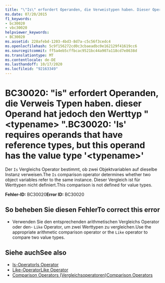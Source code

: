 ```yaml
---
title: "\"Is\" erfordert Operanden, die Verweistypen haben. Dieser Operand hat jedoch den Werttyp \"<typename>\"."
ms.date: 07/20/2015
f1_keywords:
- bc30020
- vbc30020
helpviewer_keywords:
- BC30020
ms.assetid: 228afebd-1203-4bd3-8d7a-c5c56f3cedc4
ms.openlocfilehash: 5c9f156272cd0c3cbaeadbc0e162129f41619cc6
ms.sourcegitcommit: ff5a4eb5cffbcac9521bc44a907a118cd7e8638d
ms.translationtype: MT
ms.contentlocale: de-DE
ms.lasthandoff: 10/17/2020
ms.locfileid: "92163349"
---
```

# <a name="bc30020-is-requires-operands-that-have-reference-types-but-this-operand-has-the-value-type-typename"></a><span data-ttu-id="e86cb-102">BC30020: "is" erfordert Operanden, die Verweis Typen haben. dieser Operand hat jedoch den Werttyp " \<typename> ".</span><span class="sxs-lookup"><span data-stu-id="e86cb-102">BC30020: 'Is' requires operands that have reference types, but this operand has the value type '\<typename>'</span></span>

<span data-ttu-id="e86cb-103">Der `Is` Vergleichs Operator bestimmt, ob zwei Objektvariablen auf dieselbe Instanz verweisen.</span><span class="sxs-lookup"><span data-stu-id="e86cb-103">The `Is` comparison operator determines whether two object variables refer to the same instance.</span></span> <span data-ttu-id="e86cb-104">Dieser Vergleich ist für Werttypen nicht definiert.</span><span class="sxs-lookup"><span data-stu-id="e86cb-104">This comparison is not defined for value types.</span></span>

 <span data-ttu-id="e86cb-105">**Fehler-ID:** BC30020</span><span class="sxs-lookup"><span data-stu-id="e86cb-105">**Error ID:** BC30020</span></span>

## <a name="to-correct-this-error"></a><span data-ttu-id="e86cb-106">So beheben Sie diesen Fehler</span><span class="sxs-lookup"><span data-stu-id="e86cb-106">To correct this error</span></span>

- <span data-ttu-id="e86cb-107">Verwenden Sie den entsprechenden arithmetischen Vergleichs Operator oder den- `Like` Operator, um zwei Werttypen zu vergleichen.</span><span class="sxs-lookup"><span data-stu-id="e86cb-107">Use the appropriate arithmetic comparison operator or the `Like` operator to compare two value types.</span></span>

## <a name="see-also"></a><span data-ttu-id="e86cb-108">Siehe auch</span><span class="sxs-lookup"><span data-stu-id="e86cb-108">See also</span></span>

- [<span data-ttu-id="e86cb-109">Is-Operator</span><span class="sxs-lookup"><span data-stu-id="e86cb-109">Is Operator</span></span>](../operators/is-operator.md)
- [<span data-ttu-id="e86cb-110">Like-Operator</span><span class="sxs-lookup"><span data-stu-id="e86cb-110">Like Operator</span></span>](../operators/like-operator.md)
- [<span data-ttu-id="e86cb-111">Comparison Operators (Vergleichsoperatoren)</span><span class="sxs-lookup"><span data-stu-id="e86cb-111">Comparison Operators</span></span>](../operators/comparison-operators.md)
